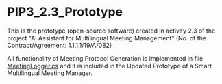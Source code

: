 # PIP3_2.3_Prototype
This is the prototype (open-source software) created in activity 2.3 of the project "AI Assistant for Multilingual Meeting Management" (No. of the Contract/Agreement: 1.1.1.1/19/A/082)

All functionality of Meeting Protocol Generation is implemented in file [MeetingLogger.cs](PsiBot/Meeting%20Assistant/Bot/MeetingLogger.cs) and it is included in the Updated Prototype of a Smart Multilingual Meeting Manager.

